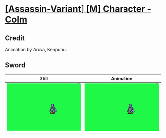 # [\[Assassin-Variant\] \[M\] Character - Colm](../)

## Credit

Animation by Aruka, Kenpuhu.

	
## Sword

| Still | Animation |
| :---: | :-------: |
| ![Sword still](./Sword_000.png) | ![Sword animation](./Sword.gif) |
